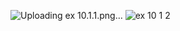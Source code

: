 ![Uploading ex 10.1.1.png…]()
![ex 10 1 2](https://github.com/65030034/03376836-OOP-2566-Lab-10/assets/144875017/e30e4af4-25e1-434c-949c-b8663248c09a)
